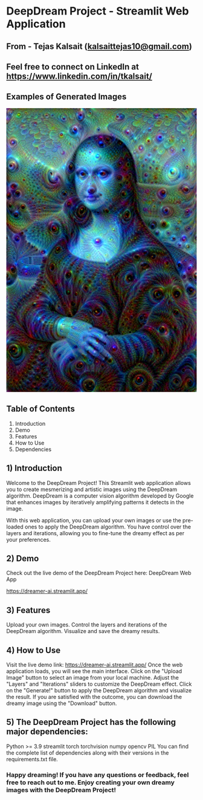 # DeepDream Project - Streamlit Web Application

## From - Tejas Kalsait (kalsaittejas10@gmail.com)
## Feel free to connect on LinkedIn  at https://www.linkedin.com/in/tkalsait/

## Examples of Generated Images
![alt text](https://github.com/TejasKalsait/DeepDream/blob/main/data/out-images/1.jpg?raw=true)


## Table of Contents
1) Introduction
2) Demo
3) Features
4) How to Use
5) Dependencies


## 1) Introduction
Welcome to the DeepDream Project! This Streamlit web application allows you to create mesmerizing and artistic images using the DeepDream algorithm. DeepDream is a computer vision algorithm developed by Google that enhances images by iteratively amplifying patterns it detects in the image.

With this web application, you can upload your own images or use the pre-loaded ones to apply the DeepDream algorithm. You have control over the layers and iterations, allowing you to fine-tune the dreamy effect as per your preferences.

## 2) Demo
Check out the live demo of the DeepDream Project here: DeepDream Web App

https://dreamer-ai.streamlit.app/

## 3) Features
Upload your own images.
Control the layers and iterations of the DeepDream algorithm.
Visualize and save the dreamy results.

## 4) How to Use
Visit the live demo link: https://dreamer-ai.streamlit.app/
Once the web application loads, you will see the main interface.
Click on the "Upload Image" button to select an image from your local machine.
Adjust the "Layers" and "Iterations" sliders to customize the DeepDream effect.
Click on the "Generate!" button to apply the DeepDream algorithm and visualize the result.
If you are satisfied with the outcome, you can download the dreamy image using the "Download" button.

## 5) The DeepDream Project has the following major dependencies:

Python >= 3.9
streamlit
torch
torchvision
numpy
opencv
PIL
You can find the complete list of dependencies along with their versions in the requirements.txt file.

### Happy dreaming! If you have any questions or feedback, feel free to reach out to me. Enjoy creating your own dreamy images with the DeepDream Project!
